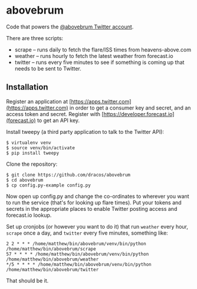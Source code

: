 abovebrum
=========

Code that powers the [@abovebrum Twitter account](https://twitter.com/abovebrum).

There are three scripts:

* scrape – runs daily to fetch the flare/ISS times from heavens-above.com
* weather – runs hourly to fetch the latest weather from forecast.io
* twitter – runs every five minutes to see if something is coming up that needs
  to be sent to Twitter.

Installation
------------

Register an application at [https://apps.twitter.com](https://apps.twitter.com)
in order to get a consumer key and secret, and an access token and secret.
Register with [https://developer.forecast.io](forecast.io) to get an API key.

Install tweepy (a third party application to talk to the Twitter API):

```
$ virtualenv venv
$ source venv/bin/activate
$ pip install tweepy
```

Clone the repository:

```
$ git clone https://github.com/dracos/abovebrum
$ cd abovebrum
$ cp config.py-example config.py
```

Now open up config.py and change the co-ordinates to wherever you want to run
the service (that's for looking up flare times). Put your tokens and
secrets in the appropriate places to enable Twitter posting access and
forecast.io lookup.

Set up cronjobs (or however you want to do it) that run `weather` every hour,
`scrape` once a day, and `twitter` every five minutes, something like:

```
2 2 * * * /home/matthew/bin/abovebrum/venv/bin/python /home/matthew/bin/abovebrum/scrape
57 * * * * /home/matthew/bin/abovebrum/venv/bin/python /home/matthew/bin/abovebrum/weather
*/5 * * * * /home/matthew/bin/abovebrum/venv/bin/python /home/matthew/bin/abovebrum/twitter
```

That should be it.
